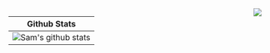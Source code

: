 <img align="right" src="https://visitor-badge.laobi.icu/badge?page_id=sam-shridhar1950f.sam-shridhar1950f">


| Github Stats | 
| --- | 
| ![Sam's github stats](https://github-readme-stats.vercel.app/api?username=sam-shridhar1950f&show_icons=true&title_color=f6c32c&icon_color=f6c32c&text_color=9f9f9f&bg_color=151515&count_private=true) | 
